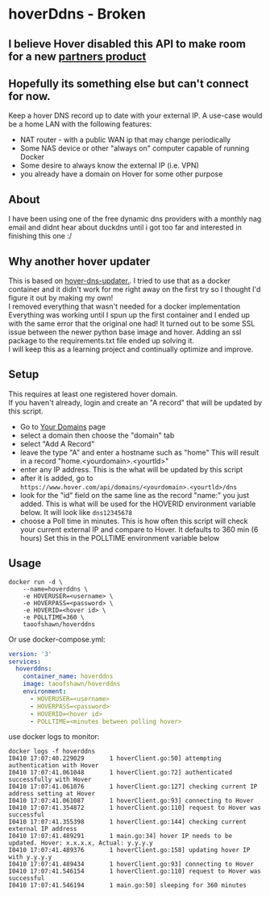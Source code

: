 # hoverDdns - Broken
## I believe Hover disabled this API to make room for a new [partners product](https://partners.hover.com/reference/about-hover)
## Hopefully its something else but can't connect for now.

Keep a hover DNS record up to date with your external IP. 
A use-case would be a home LAN with the following features:
- NAT router - with a public WAN ip that may change periodically
- Some NAS device or other "always on" computer capable of running Docker
- Some desire to always know the external IP (i.e. VPN)
- you already have a domain on Hover for some other purpose

## About
I have been using one of the free dynamic dns providers with a monthly nag email and didnt hear about duckdns until i got too far and interested in finishing this one :/

## Why another hover updater
This is based on [hover-dns-updater.](https://github.com/texasaggie97/hover-dns-updater). I tried to use that as a docker container and it didn't work for me right away on the first try so I thought I'd figure it out by making my own!  
I removed everything that wasn't needed for a docker implementation  
Everything was working until I spun up the first container and I ended up with the same error that the original one had!  It turned out to be some SSL issue between the newer python base image and hover.  Adding an ssl package to the requirements.txt file ended up solving it.  
I will keep this as a learning project and continually optimize and improve.


## Setup
This requires at least one registered hover domain.  
If you haven't already, login and create an "A record" that will be updated by this script.
  - Go to [Your Domains](https://www.hover.com/control_panel/domains) page
  - select a domain then choose the "domain" tab
  - select "Add A Record"
  - leave the type "A" and enter a hostname such as "home"  This will result in a record "home.\<yourdomain>.\<yourtld>"
  - enter any IP address.  This is the what will be updated by this script
  - after it is added, go to `https://www.hover.com/api/domains/<yourdomain>.<yourtld>/dns`
  - look for the "id" field on the same line as the record "name:" you just added. This is what will be used for the HOVERID environment variable below.  It will look like `dns12345678`
  - choose a Poll time in minutes.  This is how often this script will check your current external IP and compare to Hover.  It defaults to 360 min (6 hours) Set this in the POLLTIME environment variable below

## Usage
```
docker run -d \
    --name=hoverddns \
    -e HOVERUSER=<username> \
    -e HOVERPASS=<password> \
    -e HOVERID=<hover id> \
    -e POLLTIME=360 \
    taoofshawn/hoverddns
```
Or use docker-compose.yml:
```yaml
version: '3'
services:
  hoverddns:
    container_name: hoverddns
    image: taoofshawn/hoverddns
    environment:
      - HOVERUSER=<username>
      - HOVERPASS=<password>
      - HOVERID=<hover id>
      - POLLTIME=<minutes between polling hover>
```
use docker logs to monitor:
```
docker logs -f hoverddns
I0410 17:07:40.229029       1 hoverClient.go:50] attempting authentication with Hover
I0410 17:07:41.061048       1 hoverClient.go:72] authenticated successfully with Hover
I0410 17:07:41.061076       1 hoverClient.go:127] checking current IP address setting at Hover
I0410 17:07:41.061087       1 hoverClient.go:93] connecting to Hover
I0410 17:07:41.354872       1 hoverClient.go:110] request to Hover was successful
I0410 17:07:41.355398       1 hoverClient.go:144] checking current external IP address
I0410 17:07:41.489291       1 main.go:34] hover IP needs to be updated. Hover: x.x.x.x, Actual: y.y.y.y
I0410 17:07:41.489376       1 hoverClient.go:158] updating hover IP with y.y.y.y
I0410 17:07:41.489434       1 hoverClient.go:93] connecting to Hover
I0410 17:07:41.546154       1 hoverClient.go:110] request to Hover was successful
I0410 17:07:41.546194       1 main.go:50] sleeping for 360 minutes
```
